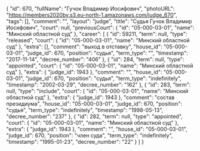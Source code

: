 {
    "id": 670,
    "fullName": "Гучок Владимир Иосифович",
    "photoURL": "https://members2020by.s3.eu-north-1.amazonaws.com/judge_670",
    "tags": [],
    "comment": "",
    "layout": "judge",
    "title": "Судья Гучок Владимир Иосифович",
    "court": null,
    "previousCourt": {
        "id": "05-000-03-01",
        "name": "Минский областной суд"
    },
    "career": [
        {
            "id": 59211,
            "term": null,
            "type": "released",
            "court": {
                "id": "05-000-03-01",
                "name": "Минский областной суд"
            },
            "extra": [],
            "comment": "выход в отставку",
            "house_id": "05-000-03-01",
            "judge_id": 670,
            "position": "судья",
            "term_type": "",
            "timestamp": "2017-11-14",
            "decree_number": "406"
        },
        {
            "id": 284,
            "term": null,
            "type": "appointed",
            "court": {
                "id": "05-000-03-01",
                "name": "Минский областной суд"
            },
            "extra": {
                "judge_id": 1943
            },
            "comment": "",
            "house_id": "05-000-03-01",
            "judge_id": 670,
            "position": "судья",
            "term_type": "indefinitely",
            "timestamp": "2002-03-29",
            "decree_number": "162"
        },
        {
            "id": 283,
            "term": null,
            "type": "include",
            "court": {
                "id": "05-000-03-01",
                "name": "Минский областной суд"
            },
            "extra": {
                "judge_id": 1943
            },
            "comment": "состав президиума",
            "house_id": "05-000-03-01",
            "judge_id": 670,
            "position": "судья",
            "term_type": "indefinitely",
            "timestamp": "1998-05-13",
            "decree_number": "237"
        },
        {
            "id": 282,
            "term": null,
            "type": "appointed",
            "court": {
                "id": "05-000-03-01",
                "name": "Минский областной суд"
            },
            "extra": {
                "judge_id": 1943
            },
            "comment": "",
            "house_id": "05-000-03-01",
            "judge_id": 670,
            "position": "член суда",
            "term_type": "indefinitely",
            "timestamp": "1995-01-23",
            "decree_number": "22"
        }
    ]
}